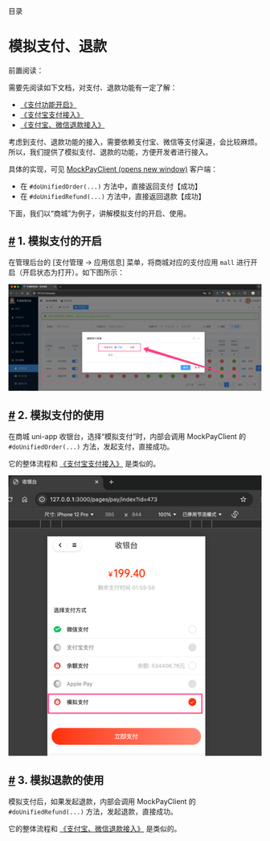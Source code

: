 目录

# 模拟支付、退款

前置阅读：

需要先阅读如下文档，对支付、退款功能有一定了解：

*   [《支付功能开启》](/pay/build/)
*   [《支付宝支付接入》](/pay/alipay-pay-demo/)
*   [《支付宝、微信退款接入》](/pay/refund-demo)

考虑到支付、退款功能的接入，需要依赖支付宝、微信等支付渠道，会比较麻烦。所以，我们提供了模拟支付、退款的功能，方便开发者进行接入。

具体的实现，可见 [MockPayClient (opens new window)](https://github.com/YunaiV/ruoyi-vue-pro/blob/master/yudao-module-pay/yudao-spring-boot-starter-biz-pay/src/main/java/cn/iocoder/yudao/framework/pay/core/client/impl/mock/MockPayClient.java) 客户端：

*   在 `#doUnifiedOrder(...)` 方法中，直接返回支付【成功】
*   在 `#doUnifiedRefund(...)` 方法中，直接返回退款【成功】

下面，我们以“商城”为例子，讲解模拟支付的开启、使用。

## [#](#_1-模拟支付的开启) 1. 模拟支付的开启

在管理后台的 \[支付管理 -> 应用信息\] 菜单，将商城对应的支付应用 `mall` 进行开启（开启状态为打开）。如下图所示：

![模拟支付开启](./static/模拟支付开启.png)

## [#](#_2-模拟支付的使用) 2. 模拟支付的使用

在商城 uni-app 收银台，选择“模拟支付”时，内部会调用 MockPayClient 的 `#doUnifiedOrder(...)` 方法，发起支付，直接成功。

它的整体流程和 [《支付宝支付接入》](/pay/alipay-pay-demo) 是类似的。

![模拟支付](./static/模拟支付.png)

## [#](#_3-模拟退款的使用) 3. 模拟退款的使用

模拟支付后，如果发起退款，内部会调用 MockPayClient 的 `#doUnifiedRefund(...)` 方法，发起退款，直接成功。

它的整体流程和 [《支付宝、微信退款接入》](/pay/refund-demo) 是类似的。